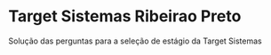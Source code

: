 # Target Sistemas Ribeirao Preto

Solução das perguntas para a seleção de estágio da Target Sistemas
